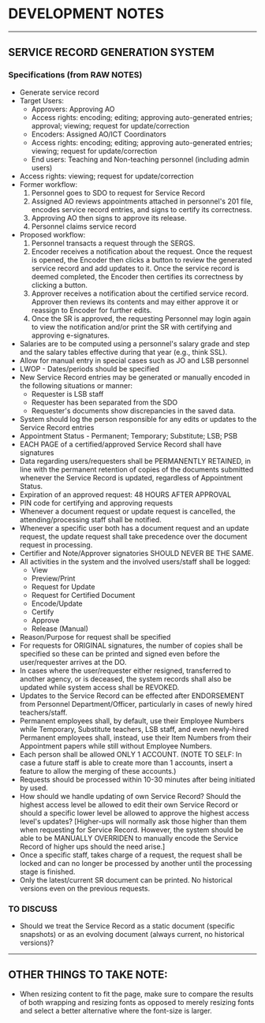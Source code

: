 # DEVELOPMENT NOTES
___

## SERVICE RECORD GENERATION SYSTEM

### Specifications (from RAW NOTES)
- Generate service record
- Target Users:
  - Approvers: Approving AO
  - Access rights: encoding; editing; approving auto-generated entries; approval; viewing; request for update/correction
  - Encoders: Assigned AO/ICT Coordinators
  - Access rights: encoding; editing; approving auto-generated entries; viewing; request for update/correction
  - End users: Teaching and Non-teaching personnel (including admin users)
- Access rights: viewing; request for update/correction
- Former workflow:
  1. Personnel goes to SDO to request for Service Record
  2. Assigned AO reviews appointments attached in personnel's 201 file, encodes service record entries, and signs to certify its correctness.
  3. Approving AO then signs to approve its release.
  4. Personnel claims service record
- Proposed workflow:
  1. Personnel transacts a request through the SERGS.
  2. Encoder receives a notification about the request. Once the request is opened, the Encoder then clicks a button to review the generated service record and add updates to it. Once the service record is deemed completed, the Encoder then certifies its correctness by clicking a button.
  3. Approver receives a notification about the certified service record. Approver then reviews its contents and may either approve it or reassign to Encoder for further edits.
  4. Once the SR is approved, the requesting Personnel may login again to view the notification and/or print the SR with certifying and approving e-signatures.
- Salaries are to be computed using a personnel's salary grade and step and the salary tables effective during that year (e.g., think SSL).
- Allow for manual entry in special cases such as JO and LSB personnel
- LWOP - Dates/periods should be specified
- New Service Record entries may be generated or manually encoded in the following situations or manner:
  - Requester is LSB staff
  - Requester has been separated from the SDO
  - Requester's documents show discrepancies in the saved data.
- System should log the person responsible for any edits or updates to the Service Record entries
- Appointment Status - Permanent; Temporary; Substitute; LSB; PSB
- EACH PAGE of a certified/approved Service Record shall have signatures
- Data regarding users/requesters shall be PERMANENTLY RETAINED, in line with the permanent retention of copies of the documents submitted whenever the Service Record is updated, regardless of Appointment Status.
- Expiration of an approved request: 48 HOURS AFTER APPROVAL
- PIN code for certifying and approving requests
- Whenever a document request or update request is cancelled, the attending/processing staff shall be notified.
- Whenever a specific user both has a document request and an update request, the update request shall take precedence over the document request in processing.
- Certifier and Note/Approver signatories SHOULD NEVER BE THE SAME.
- All activities in the system and the involved users/staff shall be logged:
  - View
  - Preview/Print
  - Request for Update
  - Request for Certified Document
  - Encode/Update
  - Certify
  - Approve
  - Release (Manual)
- Reason/Purpose for request shall be specified
- For requests for ORIGINAL signatures, the number of copies shall be specified so these can be printed and signed even before the user/requester arrives at the DO.
- In cases where the user/requester either resigned, transferred to another agency, or is deceased, the system records shall also be updated while system access shall be REVOKED.
- Updates to the Service Record can be effected after ENDORSEMENT from Personnel Department/Officer, particularly in cases of newly hired teachers/staff.
- Permanent employees shall, by default, use their Employee Numbers while Temporary, Substitute teachers, LSB staff, and even newly-hired Permanent employees shall, instead, use their Item Numbers from their Appointment papers while still without Employee Numbers.
- Each person shall be allowed ONLY 1 ACCOUNT. (NOTE TO SELF: In case a future staff is able to create more than 1 accounts, insert a feature to allow the merging of these accounts.)
- Requests should be processed within 10-30 minutes after being initiated by used.
- How should we handle updating of own Service Record? Should the highest access level be allowed to edit their own Service Record or should a specific lower level be allowed to approve the highest access level's updates? [Higher-ups will normally ask those higher than them when requesting for Service Record. However, the system should be able to be MANUALLY OVERRIDEN to manually encode the Service Record of higher ups should the need arise.]
- Once a specific staff, takes charge of a request, the request shall be locked and can no longer be processed by another until the processing stage is finished.
- Only the latest/current SR document can be printed. No historical versions even on the previous requests.

### TO DISCUSS
- Should we treat the Service Record as a static document (specific snapshots) or as an evolving document (always current, no historical versions)?
___

## OTHER THINGS TO TAKE NOTE:

* When resizing content to fit the page, make sure to compare the results of both wrapping and resizing fonts as opposed to merely resizing fonts and select a better alternative where the font-size is larger.
